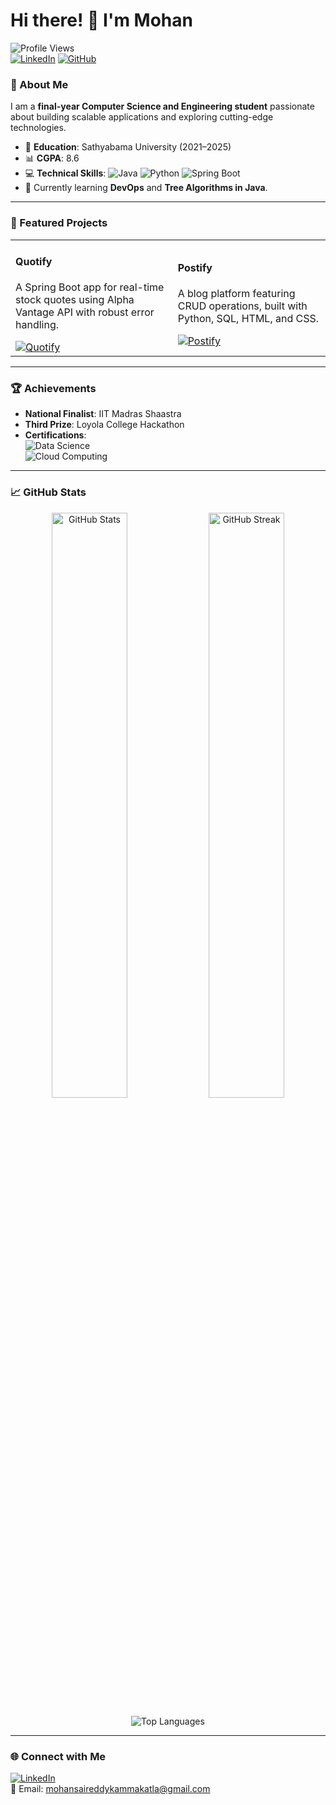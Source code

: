 <!-- ## Hi there 👋-->

<!--
**mohanreddy3/mohanreddy3** is a ✨ _special_ ✨ repository because its `README.md` (this file) appears on your GitHub profile.

Here are some ideas to get you started:

- 🔭 I’m currently working on ...
- 🌱 I’m currently learning ...
- 👯 I’m looking to collaborate on ...
- 🤔 I’m looking for help with ...
- 💬 Ask me about ...
- 📫 How to reach me: ...
- 😄 Pronouns: ...
- ⚡ Fun fact: ...
-->
# Hi there! 👋 I'm Mohan 

![Profile Views](https://komarev.com/ghpvc/?username=mohanreddy3&color=brightgreen)  
[![LinkedIn](https://img.shields.io/badge/LinkedIn-Mohan%20Sai%20Reddy-blue?logo=linkedin&style=flat-square)](https://linkedin.com/in/mohan-sai-reddy-kammakatla-3b3147245)
[![GitHub](https://img.shields.io/github/followers/mohanreddy3?label=Follow&style=social)](https://github.com/mohanreddy3)

### 🚀 About Me
I am a **final-year Computer Science and Engineering student** passionate about building scalable applications and exploring cutting-edge technologies.

- 🏫 **Education**: Sathyabama University (2021–2025)
- 📊 **CGPA**: 8.6
- 💻 **Technical Skills**: ![Java](https://img.shields.io/badge/Java-ED8B00?style=flat&logo=java&logoColor=white) ![Python](https://img.shields.io/badge/Python-3776AB?style=flat&logo=python&logoColor=white) ![Spring Boot](https://img.shields.io/badge/Spring%20Boot-6DB33F?style=flat&logo=spring-boot&logoColor=white)  
- 🌱 Currently learning **DevOps** and **Tree Algorithms in Java**.

---

### 🔭 Featured Projects
<table>
  <tr>
    <td>
      <h4>Quotify</h4>
      <p>A Spring Boot app for real-time stock quotes using Alpha Vantage API with robust error handling.</p>
      <a href="https://github.com/mohanreddy3/Quotify"><img src="https://github-readme-stats.vercel.app/api/pin/?username=mohanreddy3&repo=Quotify&theme=radical" alt="Quotify"></a>
    </td>
    <td>
      <h4>Postify</h4>
      <p>A blog platform featuring CRUD operations, built with Python, SQL, HTML, and CSS.</p>
      <a href="https://github.com/mohanreddy3/Postify"><img src="https://github-readme-stats.vercel.app/api/pin/?username=mohanreddy3&repo=Postify&theme=radical" alt="Postify"></a>
    </td>
  </tr>
</table>

---

### 🏆 Achievements
- **National Finalist**: IIT Madras Shaastra
- **Third Prize**: Loyola College Hackathon  
- **Certifications**:  
  ![Data Science](https://img.shields.io/badge/NPTEL-Data%20Science%20(Elite)-brightgreen?logo=skillshare)  
  ![Cloud Computing](https://img.shields.io/badge/NPTEL-Cloud%20Computing%20(Elite%20Silver)-blue?logo=amazon-aws)

---

### 📈 GitHub Stats
<p align="center">
  <img src="https://github-readme-stats.vercel.app/api?username=mohanreddy3&show_icons=true&theme=radical" alt="GitHub Stats" width="49%">
  <img src="https://github-readme-streak-stats.herokuapp.com?user=mohanreddy3&theme=radical&hide_border=true" alt="GitHub Streak" width="49%">
</p>
<p align="center">
  <img src="https://github-readme-stats.vercel.app/api/top-langs/?username=mohanreddy3&layout=compact&theme=radical" alt="Top Languages">
</p>

---

### 🌐 Connect with Me
[![LinkedIn](https://img.shields.io/badge/LinkedIn-Mohan%20Sai%20Reddy-blue?logo=linkedin)](https://linkedin.com/in/mohan-sai-reddy-kammakatla-3b3147245)  
📧 Email: mohansaireddykammakatla@gmail.com  


